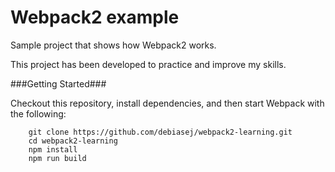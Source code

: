 # Webpack2 example

Sample project that shows how Webpack2 works.

This project has been developed to practice and improve my skills.

###Getting Started###

Checkout this repository, install dependencies, and then start Webpack with the following:

```
	git clone https://github.com/debiasej/webpack2-learning.git
	cd webpack2-learning
	npm install
	npm run build
```
